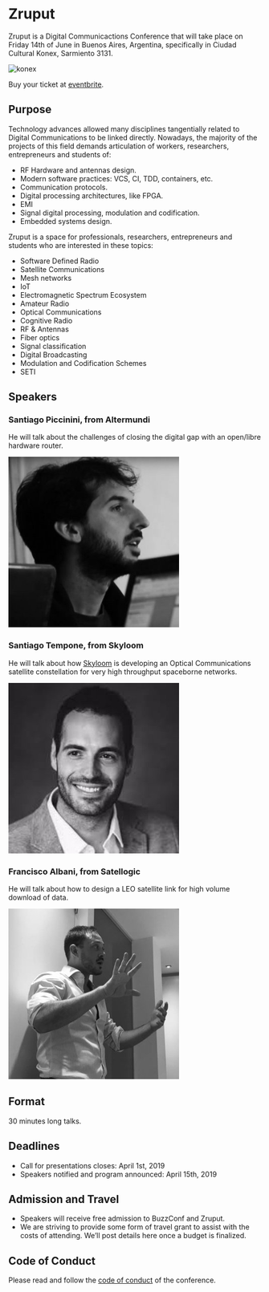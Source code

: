 # Zruput

Zruput is a Digital Communicactions Conference that will take place on Friday 14th of June in Buenos Aires, Argentina, specifically in Ciudad Cultural Konex, Sarmiento 3131.

![konex](https://raw.githubusercontent.com/lambdaclass/buzzconf/master/konex.jpg)

Buy your ticket at [eventbrite](https://www.eventbrite.com.ar/e/zruput-tickets-57829836598).

## Purpose

Technology advances allowed many disciplines tangentially related to Digital Communications
to be linked directly.
Nowadays, the majority of the projects of this field demands articulation of workers,
researchers, entrepreneurs and students of:

* RF Hardware and antennas design.
* Modern software practices: VCS, CI, TDD, containers, etc.
* Communication protocols.
* Digital processing architectures, like FPGA.
* EMI
* Signal digital processing, modulation and codification.
* Embedded systems design.

Zruput is a space for professionals, researchers, entrepreneurs and students who are interested in  these topics:

* Software Defined Radio
* Satellite Communications
* Mesh networks
* IoT
* Electromagnetic Spectrum Ecosystem
* Amateur Radio
* Optical Communications
* Cognitive Radio
* RF & Antennas
* Fiber optics
* Signal classification
* Digital Broadcasting
* Modulation and Codification Schemes
* SETI


## Speakers

### Santiago Piccinini, from Altermundi

He will talk about the challenges of closing the digital gap
with an open/libre hardware router.

![SAn](images/speaker/spiccinini.jpg)


### Santiago Tempone, from Skyloom

He will talk about how [Skyloom](www.skyloom.co) is developing
an Optical Communications satellite constellation for
very high throughput spaceborne networks.

![Santi](images/speaker/stempone.jpg)


### Francisco Albani, from Satellogic

He will talk about how to design a LEO satellite link for
high volume download of data.

![Fran](images/speaker/falbani.jpg)


## Format

30 minutes long talks.


## Deadlines

* Call for presentations closes: April 1st, 2019
* Speakers notified and program announced: April 15th, 2019


## Admission and Travel

* Speakers will receive free admission to BuzzConf and Zruput.
* We are striving to provide some form of travel grant to assist with the costs of attending. We’ll post details here once a budget is finalized.


## Code of Conduct

Please read and follow the [code of conduct](./CODE_OF_CONDUCT.md) of the conference.
